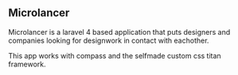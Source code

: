 ## Microlancer

Microlancer is a laravel 4 based application that puts designers and companies looking for designwork in contact with eachother.

This app works with compass and the selfmade custom css titan framework.
